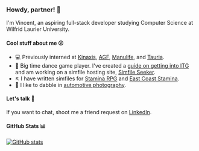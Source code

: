 ### Howdy, partner! 🤠
I'm Vincent, an aspiring full-stack developer studying Computer Science at Wilfrid Laurier University.

#### Cool stuff about me 😮
- 💻 Previously interned at [Kinaxis](https://kinaxis.com/), [AGF](https://www.agf.com/ca/en/index.jsp), [Manulife](https://www.manulife.ca/personal.html), and [Tauria](https://www.tauria.com/).
- 🎵 Big time dance game player. I've created a [guide on getting into ITG](https://nvplus.github.io/itg-guide/) and am working on a simfile hosting site, [Simfile Seeker](https://docs.google.com/document/d/1O6RBPoQojnP9kBA6iOS6MxRWgj9FZNezi6O07wKNjU4/edit?usp=sharing).
- ↖️ I have written simfiles for [Stamina RPG](https://srpg5.groovestats.com/) and [East Coast Stamina](https://ecs10.groovestats.com/).
- 📸 I like to dabble in [automotive photography](https://www.instagram.com/nv.zn6/).

#### Let's talk 💬
If you want to chat, shoot me a friend request on [LinkedIn](https://www.linkedin.com/in/nguvinc/).

#### GitHub Stats 📊
[![GitHub stats](https://github-readme-stats.vercel.app/api?username=nvplus)](https://github.com/anuraghazra/github-readme-stats)
